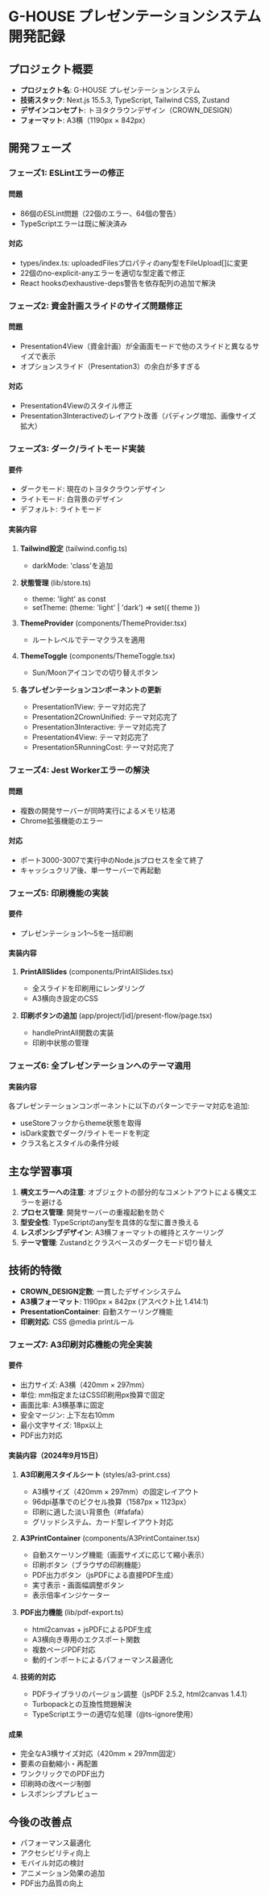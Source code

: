 # G-HOUSE プレゼンテーションシステム 開発記録

## プロジェクト概要
- **プロジェクト名**: G-HOUSE プレゼンテーションシステム
- **技術スタック**: Next.js 15.5.3, TypeScript, Tailwind CSS, Zustand
- **デザインコンセプト**: トヨタクラウンデザイン（CROWN_DESIGN）
- **フォーマット**: A3横（1190px × 842px）

## 開発フェーズ

### フェーズ1: ESLintエラーの修正
#### 問題
- 86個のESLint問題（22個のエラー、64個の警告）
- TypeScriptエラーは既に解決済み

#### 対応
- types/index.ts: uploadedFilesプロパティのany型をFileUpload[]に変更
- 22個のno-explicit-anyエラーを適切な型定義で修正
- React hooksのexhaustive-deps警告を依存配列の追加で解決

### フェーズ2: 資金計画スライドのサイズ問題修正
#### 問題
- Presentation4View（資金計画）が全画面モードで他のスライドと異なるサイズで表示
- オプションスライド（Presentation3）の余白が多すぎる

#### 対応
- Presentation4Viewのスタイル修正
- Presentation3Interactiveのレイアウト改善（パディング増加、画像サイズ拡大）

### フェーズ3: ダーク/ライトモード実装
#### 要件
- ダークモード: 現在のトヨタクラウンデザイン
- ライトモード: 白背景のデザイン
- デフォルト: ライトモード

#### 実装内容
1. **Tailwind設定** (tailwind.config.ts)
   - darkMode: 'class'を追加

2. **状態管理** (lib/store.ts)
   - theme: 'light' as const
   - setTheme: (theme: 'light' | 'dark') => set({ theme })

3. **ThemeProvider** (components/ThemeProvider.tsx)
   - ルートレベルでテーマクラスを適用

4. **ThemeToggle** (components/ThemeToggle.tsx)
   - Sun/Moonアイコンでの切り替えボタン

5. **各プレゼンテーションコンポーネントの更新**
   - Presentation1View: テーマ対応完了
   - Presentation2CrownUnified: テーマ対応完了
   - Presentation3Interactive: テーマ対応完了
   - Presentation4View: テーマ対応完了
   - Presentation5RunningCost: テーマ対応完了

### フェーズ4: Jest Workerエラーの解決
#### 問題
- 複数の開発サーバーが同時実行によるメモリ枯渇
- Chrome拡張機能のエラー

#### 対応
- ポート3000-3007で実行中のNode.jsプロセスを全て終了
- キャッシュクリア後、単一サーバーで再起動

### フェーズ5: 印刷機能の実装
#### 要件
- プレゼンテーション1〜5を一括印刷

#### 実装内容
1. **PrintAllSlides** (components/PrintAllSlides.tsx)
   - 全スライドを印刷用にレンダリング
   - A3横向き設定のCSS

2. **印刷ボタンの追加** (app/project/[id]/present-flow/page.tsx)
   - handlePrintAll関数の実装
   - 印刷中状態の管理

### フェーズ6: 全プレゼンテーションへのテーマ適用
#### 実装内容
各プレゼンテーションコンポーネントに以下のパターンでテーマ対応を追加:
- useStoreフックからtheme状態を取得
- isDark変数でダーク/ライトモードを判定
- クラス名とスタイルの条件分岐

## 主な学習事項
1. **構文エラーへの注意**: オブジェクトの部分的なコメントアウトによる構文エラーを避ける
2. **プロセス管理**: 開発サーバーの重複起動を防ぐ
3. **型安全性**: TypeScriptのany型を具体的な型に置き換える
4. **レスポンシブデザイン**: A3横フォーマットの維持とスケーリング
5. **テーマ管理**: Zustandとクラスベースのダークモード切り替え

## 技術的特徴
- **CROWN_DESIGN定数**: 一貫したデザインシステム
- **A3横フォーマット**: 1190px × 842px (アスペクト比 1.414:1)
- **PresentationContainer**: 自動スケーリング機能
- **印刷対応**: CSS @media printルール

### フェーズ7: A3印刷対応機能の完全実装
#### 要件
- 出力サイズ: A3横（420mm × 297mm）
- 単位: mm指定またはCSS印刷用px換算で固定
- 画面比率: A3横基準に固定
- 安全マージン: 上下左右10mm
- 最小文字サイズ: 18px以上
- PDF出力対応

#### 実装内容（2024年9月15日）
1. **A3印刷用スタイルシート** (styles/a3-print.css)
   - A3横サイズ（420mm × 297mm）の固定レイアウト
   - 96dpi基準でのピクセル換算（1587px × 1123px）
   - 印刷に適した淡い背景色（#fafafa）
   - グリッドシステム、カード型レイアウト対応

2. **A3PrintContainer** (components/A3PrintContainer.tsx)
   - 自動スケーリング機能（画面サイズに応じて縮小表示）
   - 印刷ボタン（ブラウザの印刷機能）
   - PDF出力ボタン（jsPDFによる直接PDF生成）
   - 実寸表示・画面幅調整ボタン
   - 表示倍率インジケーター

3. **PDF出力機能** (lib/pdf-export.ts)
   - html2canvas + jsPDFによるPDF生成
   - A3横向き専用のエクスポート関数
   - 複数ページPDF対応
   - 動的インポートによるパフォーマンス最適化

4. **技術的対応**
   - PDFライブラリのバージョン調整（jsPDF 2.5.2, html2canvas 1.4.1）
   - Turbopackとの互換性問題解決
   - TypeScriptエラーの適切な処理（@ts-ignore使用）

#### 成果
- 完全なA3横サイズ対応（420mm × 297mm固定）
- 要素の自動縮小・再配置
- ワンクリックでのPDF出力
- 印刷時の改ページ制御
- レスポンシブプレビュー

## 今後の改善点
- パフォーマンス最適化
- アクセシビリティ向上
- モバイル対応の検討
- アニメーション効果の追加
- PDF出力品質の向上
